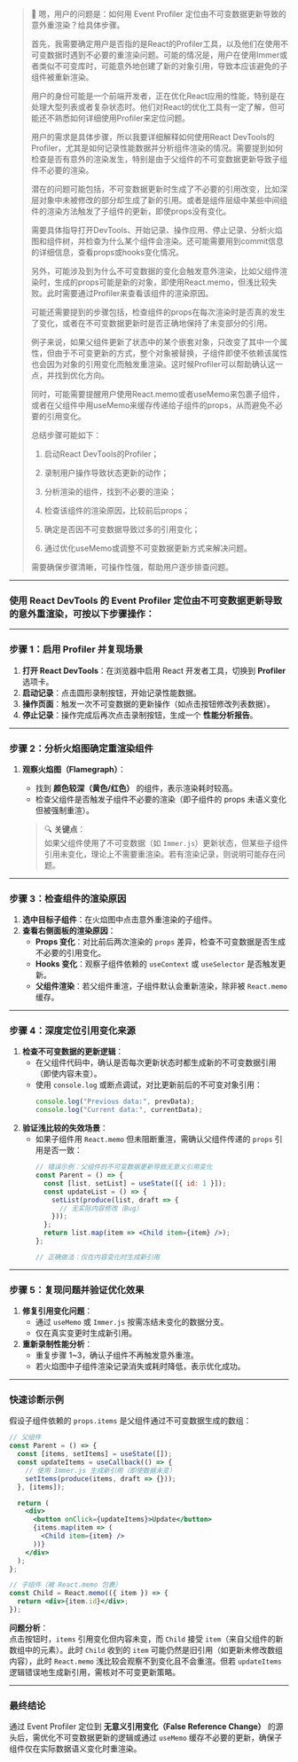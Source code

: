 > 💭 嗯，用户的问题是：如何用 Event Profiler 定位由不可变数据更新导致的意外重渲染？给具体步骤。
>
> 首先，我需要确定用户是否指的是React的Profiler工具，以及他们在使用不可变数据时遇到不必要的重渲染问题。可能的情况是，用户在使用Immer或者类似不可变库时，可能意外地创建了新的对象引用，导致本应该避免的子组件被重新渲染。
>
> 用户的身份可能是一个前端开发者，正在优化React应用的性能，特别是在处理大型列表或者复杂状态时。他们对React的优化工具有一定了解，但可能还不熟悉如何详细使用Profiler来定位问题。
>
> 用户的需求是具体步骤，所以我要详细解释如何使用React DevTools的Profiler，尤其是如何记录性能数据并分析组件渲染的情况。需要提到如何检查是否有意外的渲染发生，特别是由于父组件的不可变数据更新导致子组件不必要的渲染。
>
> 潜在的问题可能包括，不可变数据更新时生成了不必要的引用改变，比如深层对象中未被修改的部分却生成了新的引用。或者是组件层级中某些中间组件的渲染方法触发了子组件的更新，即使props没有变化。
>
> 需要具体指导打开DevTools、开始记录、操作应用、停止记录、分析火焰图和组件树，并检查为什么某个组件会渲染。还可能需要用到commit信息的详细信息，查看props或hooks变化情况。
>
> 另外，可能涉及到为什么不可变数据的变化会触发意外渲染，比如父组件渲染时，生成的props可能是新的对象，即使用React.memo，但浅比较失败。此时需要通过Profiler来查看该组件的渲染原因。
>
> 可能还需要提到的步骤包括，检查组件的props在每次渲染时是否真的发生了变化，或者在不可变数据更新时是否正确地保持了未变部分的引用。
>
> 例子来说，如果父组件更新了状态中的某个嵌套对象，只改变了其中一个属性，但由于不可变更新的方式，整个对象被替换，子组件即使不依赖该属性也会因为对象的引用变化而触发重渲染。这时候Profiler可以帮助确认这一点，并找到优化方向。
>
> 同时，可能需要提醒用户使用React.memo或者useMemo来包裹子组件，或者在父组件中用useMemo来缓存传递给子组件的props，从而避免不必要的引用变化。
>
> 总结步骤可能如下：
>
> 1. 启动React DevTools的Profiler；
>
> 2. 录制用户操作导致状态更新的动作；
>
> 3. 分析渲染的组件，找到不必要的渲染；
>
> 4. 检查该组件的渲染原因，比较前后props；
>
> 5. 确定是否因不可变数据导致过多的引用变化；
>
> 6. 通过优化useMemo或调整不可变数据更新方式来解决问题。
>
> 需要确保步骤清晰，可操作性强，帮助用户逐步排查问题。
>
> 



---

### 使用 React DevTools 的 **Event Profiler** 定位由不可变数据更新导致的意外重渲染，可按以下步骤操作：

---

### **步骤 1：启用 Profiler 并复现场景**
1. **打开 React DevTools**：在浏览器中启用 React 开发者工具，切换到 **Profiler** 选项卡。
2. **启动记录**：点击圆形录制按钮，开始记录性能数据。
3. **操作页面**：触发一次不可变数据的更新操作（如点击按钮修改列表数据）。
4. **停止记录**：操作完成后再次点击录制按钮，生成一个 **性能分析报告**。

---

### **步骤 2：分析火焰图确定重渲染组件**
1. **观察火焰图（Flamegraph）**：
   - 找到 **颜色较深（黄色/红色）** 的组件，表示渲染耗时较高。
   - 检查父组件是否触发子组件不必要的渲染（即子组件的 props 未语义变化但被强制重渲）。
   
   > 🔍 **关键点**：  
   > 如果父组件使用了不可变数据（如 `Immer.js`）更新状态，但某些子组件引用未变化，理论上不需要重渲染。若有渲染记录，则说明可能存在问题。

---

### **步骤 3：检查组件的渲染原因**
1. **选中目标子组件**：在火焰图中点击意外重渲染的子组件。
2. **查看右侧面板的渲染原因**：
   - **Props 变化**：对比前后两次渲染的 `props` 差异，检查不可变数据是否生成不必要的引用变化。
   - **Hooks 变化**：观察子组件依赖的 `useContext` 或 `useSelector` 是否触发更新。
   - **父组件渲染**：若父组件重渲，子组件默认会重新渲染，除非被 `React.memo` 缓存。

---

### **步骤 4：深度定位引用变化来源**
1. **检查不可变数据的更新逻辑**：
   - 在父组件代码中，确认是否每次更新状态时都生成新的不可变数据引用（即使内容未变）。
   - 使用 `console.log` 或断点调试，对比更新前后的不可变对象引用：
     ```js
     console.log("Previous data:", prevData);
     console.log("Current data:", currentData);
     ```
2. **验证浅比较的失效场景**：
   - 如果子组件用 `React.memo` 但未阻断重渲，需确认父组件传递的 `props` 引用是否一致：
     ```jsx
     // 错误示例：父组件的不可变数据更新导致无意义引用变化
     const Parent = () => {
       const [list, setList] = useState([{ id: 1 }]);
       const updateList = () => {
         setList(produce(list, draft => {
           // 无实际内容修改（Bug）
         }));
       };
       return list.map(item => <Child item={item} />);
     };

     // 正确做法：仅在内容变化时生成新引用
     ```

---

### **步骤 5：复现问题并验证优化效果**
1. **修复引用变化问题**：
   - 通过 `useMemo` 或 `Immer.js` 按需冻结未变化的数据分支。
   - 仅在真实变更时生成新引用。
2. **重新录制性能分析**：
   - 重复步骤 1~3，确认子组件不再触发意外重渲。
   - 若火焰图中子组件渲染记录消失或耗时降低，表示优化成功。

---

### **快速诊断示例**
假设子组件依赖的 `props.items` 是父组件通过不可变数据生成的数组：
```jsx
// 父组件
const Parent = () => {
  const [items, setItems] = useState([]);
  const updateItems = useCallback(() => {
    // 使用 Immer.js 生成新引用（即使数据未变）
    setItems(produce(items, draft => {})); 
  }, [items]);

  return (
    <div>
      <button onClick={updateItems}>Update</button>
      {items.map(item => (
        <Child item={item} />
      ))}
    </div>
  );
};

// 子组件（被 React.memo 包裹）
const Child = React.memo(({ item }) => {
  return <div>{item.id}</div>;
});
```
**问题分析**：  
点击按钮时，`items` 引用变化但内容未变，而 `Child` 接受 `item`（来自父组件的新数组中的元素）。此时 `Child` 收到的 `item` 可能仍然是旧引用（如更新未修改数组内容），此时 `React.memo` 浅比较会观察不到变化且不会重渲。但若 `updateItems` 逻辑错误地生成新引用，需核对不可变更新策略。

---

### **最终结论**
通过 Event Profiler 定位到 **无意义引用变化（False Reference Change）** 的源头后，需优化不可变数据更新的逻辑或通过 `useMemo` 缓存不必要的更新，确保子组件仅在实际数据语义变化时重渲染。
